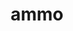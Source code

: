 ---
category: 4-letters
denotation: projectiles
name: ammo
reference_link: https://www.etymonline.com/word/ammo
root_language: English
root_name: ammunition
title: ammo
type: free
word_sums:
- respelling: ammo
  sum: Ammo
---